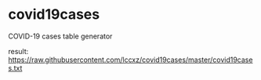 # covid19cases
COVID-19 cases table generator

result: https://raw.githubusercontent.com/lccxz/covid19cases/master/covid19cases.txt
